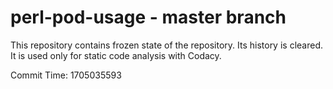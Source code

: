 # perl-pod-usage - master branch

This repository contains frozen state of the repository.
Its history is cleared. It is used only for static code
analysis with Codacy.

Commit Time: 1705035593